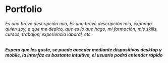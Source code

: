 # Portfolio
###### Es una breve descripción mia, Es una breve descripción mía, expongo quien soy, a que me dedico, que es lo que hago, mi formación, mis skills, cursos, trabajos, experiencia laboral, etc.

##### Espero que les guste, se puede acceder mediante dispositivos desktop y mobile, la interfáz es bastante intuitiva, el usuario podrá entender rápido
